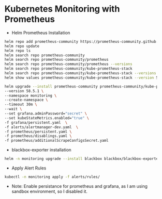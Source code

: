 # Kubernetes Monitoring with Prometheus

- Helm Prometheus Installation

```bash
helm repo add prometheus-community https://prometheus-community.github.io/helm-charts 
helm repo update 
helm repo ls
helm search repo prometheus-community
helm search repo prometheus-community/prometheus
helm search repo prometheus-community/prometheus --versions
helm search repo prometheus-community/kube-prometheus-stack
helm search repo prometheus-community/kube-prometheus-stack --versions
helm show values prometheus-community/kube-prometheus-stack --version 58.5.1

helm upgrade --install prometheus-community prometheus-community/kube-prometheus-stack \
--version 58.5.1 \
--namespace monitoring \
--create-namespace \
--timeout 30m \
--wait \
--set grafana.adminPassword="secret" \
--set kubeStateMetrics.enabled="true" \
-f grafana/persistent.yaml  \
-f alerts/alertmanager-dev.yaml  \
-f prometheus/persistent.yaml \
-f prometheus/disablings.yaml \
-f prometheus/additionalScrapeConfigsSecret.yaml
```

- blackbox-exporter installation

```bash
helm -n monitoring upgrade --install blackbox blackbox/blackbox-exporter -f blackbox/blackbox-exporter/dev-values.yaml --wait
```

- Apply Alert Rules
```bash
kubectl -n monitoring apply -f alerts/rules/
```

- Note: Enable persistance for prometheus and grafana, as I am using sandbox environment, so I disabled it.
